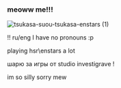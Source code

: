 ### meoww me!!!

![tsukasa-suou-tsukasa-enstars (1)](https://github.com/kissimiu/kissimiu/assets/147923704/2d292406-e4a1-4c58-8200-b75346bd5f9f)

!! ru/eng
I have no pronouns :р

playing hsr\enstars a lot 

шарю за игры от studio investigrave !



im so silly sorry mew 


